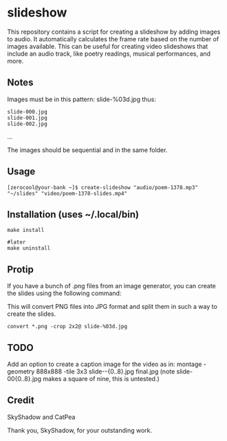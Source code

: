 # slideshow
This repository contains a script for creating a slideshow by adding images to audio. It automatically calculates the frame rate based on the number of images available. This can be useful for creating video slideshows that include an audio track, like poetry readings, musical performances, and more.

## Notes

Images must be in this pattern: slide-%03d.jpg thus:

    slide-000.jpg
    slide-001.jpg
    slide-002.jpg
...

The images should be sequential and in the same folder.

## Usage

```
[zerocool@your-bank ~]$ create-slideshow "audio/poem-1378.mp3" "~/slides" "video/poem-1378-slides.mp4"
```

## Installation (uses ~/.local/bin)

```
make install

#later
make uninstall
```

## Protip

If you have a bunch of .png files from an image generator, you can create the slides using the following command:

This will convert PNG files into JPG format and split them in such a way to create the slides.

```
convert *.png -crop 2x2@ slide-%03d.jpg
```

## TODO
Add an option to create a caption image for the video as in: montage -geometry 888x888 -tile 3x3 slide--{0..8}.jpg final.jpg (note slide-00{0..8}.jpg makes a square of nine, this is untested.)

## Credit

SkyShadow and CatPea

Thank you, SkyShadow, for your outstanding work.
